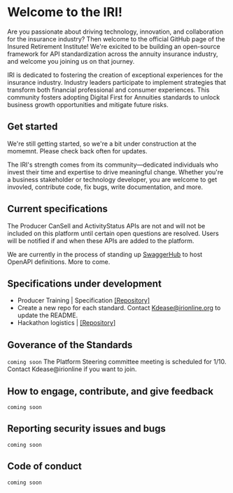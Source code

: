 # Welcome to the IRI!

Are you passionate about driving technology, innovation, and collaboration for the insurance industry? Then welcome to the official GitHub page of the Insured Retirement Institute! We're exicited to be building an open-source framework for API standardization across the annuity insurance industry, and welcome you joining us on that journey.

IRI is dedicated to fostering the creation of exceptional experiences for the insurance industry. Industry leaders participate to implement strategies that transform both financial professional and consumer experiences. This community fosters adopting Digital First for Annuities standards to unlock business growth opportunities and mitigate future risks. 

## Get started

We're still getting started, so we're a bit under construction at the momemnt. Please check back often for updates.

The IRI's strength comes from its community—dedicated individuals who invest their time and expertise to drive meaningful change. Whether you're a business stakeholder or technology developer, you are welcome to get invovled, contribute code, fix bugs, write documentation, and more.

## Current specifications
The Producer CanSell and ActivityStatus APIs are not and will not be included on this platform until certain open questions are resolved. Users will be notified if and when these APIs are added to the platform.

We are currently in the process of standing up [SwaggerHub](https://wwww.swaggerhub.com) to host OpenAPI definitions. More to come.

<!-- This section is commented out and won't show up -->
<!-- 

- Producer Can Sell | [[Definition]](https://app.swaggerhub.com/apis/curtislawhorn/IRI-APIs/1.0.0#/Producer%20Can%20Sell%20(under%20construction)/post_producer_can_sells_searches) [[Download]](/Specifications/Producer%20Can%20Sell)
- Activity Status | [[Definition]](https://app.swaggerhub.com/apis/curtislawhorn/IRI-APIs/1.0.0#/Policy%20Activity%20Status%20(under%20construction)/post_policy_statuses_searches) [[Download]](/Specifications/Activity%20Status)
- Replacements | [[Definition]](https://app.swaggerhub.com/apis/curtislawhorn/IRI-APIs/1.0.0#/Policy%20Replacements%20(under%20construction)) [[Download]](/Specifications/Replacements)
-->
## Specifications under development
- Producer Training | Specification [[Repository]](https://github.com/Insured-Retirement-Institute/Producer-Training)
- Create a new repo for each standard. Contact Kdease@irionline.org to update the README.
- Hackathon logistics | [[Repository]](https://github.com/Insured-Retirement-Institute/Hackathon)

## Goverance of the Standards 

`coming soon` The Platform Steering committee meeting is scheduled for 1/10. Contact Kdease@irionline if you want to join. 

## How to engage, contribute, and give feedback

`coming soon`

## Reporting security issues and bugs

`coming soon`

## Code of conduct

`coming soon`
